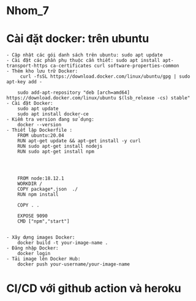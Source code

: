 # Nhom_7

# Cài đặt docker: trên ubuntu 
    - Cập nhật các gói danh sách trên ubuntu: sudo apt update
    - Cài đặt các phần phụ thuộc cần thiết: sudo apt install apt-transport-https ca-certificates curl software-properties-common
    - Thêm kho lưu trữ Docker:
         curl -fsSL https://download.docker.com/linux/ubuntu/gpg | sudo apt-key add -

        sudo add-apt-repository "deb [arch=amd64] https://download.docker.com/linux/ubuntu $(lsb_release -cs) stable"
    - Cài đặt Docker: 
        sudo apt update
        sudo apt install docker-ce
    - Kiểm tra version đang sử dụng:
        docker --version
    - Thiết lập Dockerfile :
        FROM ubuntu:20.04
        RUN apt-get update && apt-get install -y curl 
        RUN sudo apt-get install nodejs
        RUN sudo apt-get install npm




        FROM node:18.12.1
        WORKDIR /
        COPY package*.json  ./
        RUN npm install 

        COPY . .

        EXPOSE 9090
        CMD ["npm","start"]


    - Xây dựng images Docker:
        docker build -t your-image-name .
    - Đăng nhập Docker: 
        docker login
    - Tải image lên Docker Hub:
        docker push your-username/your-image-name
# CI/CD với github action và heroku
    
